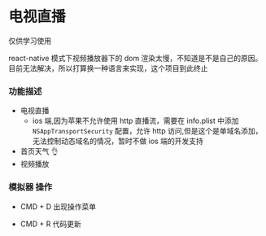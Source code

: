 # 电视直播

仅供学习使用

react-native 模式下视频播放器下的 dom 渲染太慢，不知道是不是自己的原因。目前无法解决，所以打算换一种语言来实现，这个项目到此终止

### 功能描述

- 电视直播
  - ios 端,因为苹果不允许使用 http 直播流，需要在 info.plist 中添加 `NSAppTransportSecurity` 配置，允许 http 访问,但是这个是单域名添加，无法控制动态域名的情况，暂时不做 ios 端的开发支持
- 首页天气 👌
- 视频播放

### 模拟器 操作

- CMD + D 出现操作菜单

- CMD + R 代码更新
